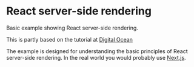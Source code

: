 # React server-side rendering

Basic example showing React server-side rendering.

This is partly based on the tutorial at [Digital Ocean](https://www.digitalocean.com/community/tutorials/react-server-side-rendering)

The example is designed for understanding the basic principles of React server-side rendering. In the real world you would probably use [Next.js](https://nextjs.org).
